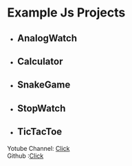 # Example Js Projects
- ## AnalogWatch
- ## Calculator
- ## SnakeGame
- ## StopWatch
- ## TicTacToe

Yotube Channel: [Click](https://www.youtube.com/channel/UCWvNKPhgFPC12l0CmeWKrJg)</br>
Github :[Click](https://github.com/UgurSengezer8)
